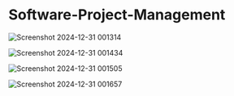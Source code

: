 # Software-Project-Management

![Screenshot 2024-12-31 001314](https://github.com/user-attachments/assets/e695444d-0c2a-43f2-93aa-4a1c72e13add)


![Screenshot 2024-12-31 001434](https://github.com/user-attachments/assets/0d77ca1f-255d-4dd0-bfbf-b26ac5324441)


![Screenshot 2024-12-31 001505](https://github.com/user-attachments/assets/b780f8c9-36bf-42ca-ab9b-eeb5e8551292)


![Screenshot 2024-12-31 001657](https://github.com/user-attachments/assets/5c371b59-8bcf-46a2-93b4-4f2bd7e4ea81)


